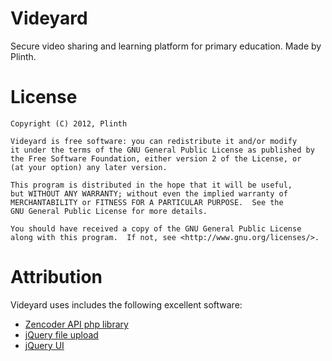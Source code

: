 Videyard
========

Secure video sharing and learning platform for primary education. Made by Plinth.


License
========

```
Copyright (C) 2012, Plinth

Videyard is free software: you can redistribute it and/or modify
it under the terms of the GNU General Public License as published by
the Free Software Foundation, either version 2 of the License, or
(at your option) any later version.

This program is distributed in the hope that it will be useful,
but WITHOUT ANY WARRANTY; without even the implied warranty of
MERCHANTABILITY or FITNESS FOR A PARTICULAR PURPOSE.  See the
GNU General Public License for more details.

You should have received a copy of the GNU General Public License
along with this program.  If not, see <http://www.gnu.org/licenses/>.
```


Attribution
========

Videyard uses includes the following excellent software:

- [Zencoder API php library](https://github.com/zencoder/zencoder-php)
- [jQuery file upload](https://github.com/blueimp/jQuery-File-Upload)
- [jQuery UI](http://jqueryui.com/)



